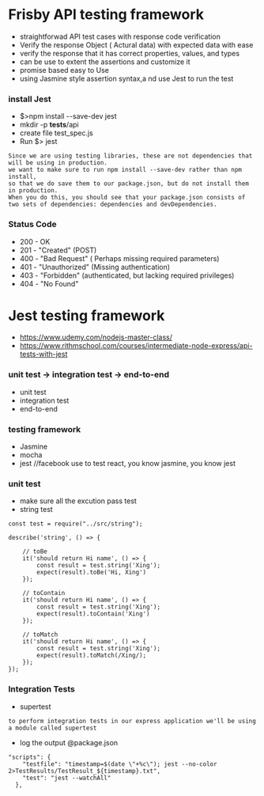 # Frisby API testing framework
- straightforwad API test cases with response code verification
- Verify the response Object ( Actural data) with expected data with ease
- verify the response that it has correct properties, values, and types
- can be use to extent the assertions and customize it
- promise based easy to Use
- using Jasmine style assertion syntax,a nd use Jest to run the test
### install Jest
- $>npm install --save-dev jest
- mkdir -p __tests__/api
- create file test_spec.js
- Run $> jest
```
Since we are using testing libraries, these are not dependencies that will be using in production. 
we want to make sure to run npm install --save-dev rather than npm install, 
so that we do save them to our package.json, but do not install them in production. 
When you do this, you should see that your package.json consists of 
two sets of dependencies: dependencies and devDependencies.
```
### Status Code
- 200 - OK
- 201 - "Created" (POST)
- 400 - "Bad Request" ( Perhaps missing required parameters)
- 401 - "Unauthorized" (Missing authentication)
- 403 - "Forbidden" (authenticated, but lacking required privileges)
- 404 - "No Found"

# Jest testing framework
- https://www.udemy.com/nodejs-master-class/
- https://www.rithmschool.com/courses/intermediate-node-express/api-tests-with-jest
### unit test -> integration test -> end-to-end
- unit test 
- integration test 
- end-to-end
### testing framework
- Jasmine
- mocha
- jest //facebook use to test react, you know jasmine, you know jest
### unit test
- make sure all the excution pass test
- string test
```
const test = require("../src/string");

describe('string', () => {

    // toBe
    it('should return Hi name', () => {
        const result = test.string('Xing');
        expect(result).toBe('Hi, Xing')
    });

    // toContain
    it('should return Hi name', () => {
        const result = test.string('Xing');
        expect(result).toContain('Xing')
    });

    // toMatch
    it('should return Hi name', () => {
        const result = test.string('Xing');
        expect(result).toMatch(/Xing/);
    });
});
```
### Integration Tests
- supertest 
```
to perform integration tests in our express application we'll be using a module called supertest
```
- log the output @package.json
```
"scripts": {
    "testfile": "timestamp=$(date \"+%c\"); jest --no-color 2>TestResults/TestResult_${timestamp}.txt",
    "test": "jest --watchAll"
  },
```
